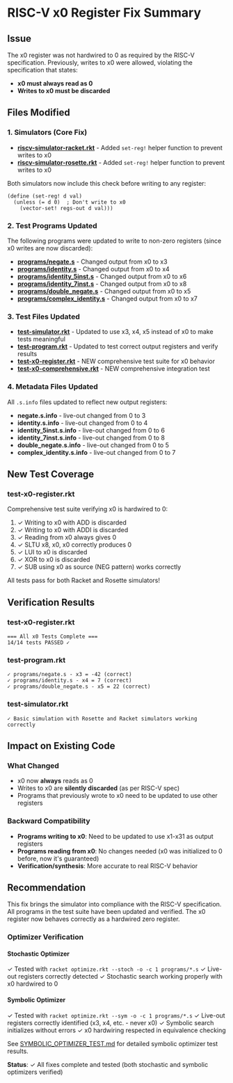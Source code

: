 # RISC-V x0 Register Fix Summary

## Issue
The x0 register was not hardwired to 0 as required by the RISC-V specification. Previously, writes to x0 were allowed, violating the specification that states:
- **x0 must always read as 0**
- **Writes to x0 must be discarded**

## Files Modified

### 1. Simulators (Core Fix)
- **[riscv-simulator-racket.rkt](riscv-simulator-racket.rkt:61-63)** - Added `set-reg!` helper function to prevent writes to x0
- **[riscv-simulator-rosette.rkt](riscv-simulator-rosette.rkt:70-72)** - Added `set-reg!` helper function to prevent writes to x0

Both simulators now include this check before writing to any register:
```racket
(define (set-reg! d val)
  (unless (= d 0)  ; Don't write to x0
    (vector-set! regs-out d val)))
```

### 2. Test Programs Updated
The following programs were updated to write to non-zero registers (since x0 writes are now discarded):

- **[programs/negate.s](programs/negate.s)** - Changed output from x0 to x3
- **[programs/identity.s](programs/identity.s)** - Changed output from x0 to x4
- **[programs/identity_5inst.s](programs/identity_5inst.s)** - Changed output from x0 to x6
- **[programs/identity_7inst.s](programs/identity_7inst.s)** - Changed output from x0 to x8
- **[programs/double_negate.s](programs/double_negate.s)** - Changed output from x0 to x5
- **[programs/complex_identity.s](programs/complex_identity.s)** - Changed output from x0 to x7

### 3. Test Files Updated
- **[test-simulator.rkt](test-simulator.rkt:18-23)** - Updated to use x3, x4, x5 instead of x0 to make tests meaningful
- **[test-program.rkt](test-program.rkt)** - Updated to test correct output registers and verify results
- **[test-x0-register.rkt](test-x0-register.rkt)** - NEW comprehensive test suite for x0 behavior
- **[test-x0-comprehensive.rkt](test-x0-comprehensive.rkt)** - NEW comprehensive integration test

### 4. Metadata Files Updated
All `.s.info` files updated to reflect new output registers:
- **negate.s.info** - live-out changed from 0 to 3
- **identity.s.info** - live-out changed from 0 to 4
- **identity_5inst.s.info** - live-out changed from 0 to 6
- **identity_7inst.s.info** - live-out changed from 0 to 8
- **double_negate.s.info** - live-out changed from 0 to 5
- **complex_identity.s.info** - live-out changed from 0 to 7

## New Test Coverage

### test-x0-register.rkt
Comprehensive test suite verifying x0 is hardwired to 0:

1. ✓ Writing to x0 with ADD is discarded
2. ✓ Writing to x0 with ADDI is discarded
3. ✓ Reading from x0 always gives 0
4. ✓ SLTU x8, x0, x0 correctly produces 0
5. ✓ LUI to x0 is discarded
6. ✓ XOR to x0 is discarded
7. ✓ SUB using x0 as source (NEG pattern) works correctly

All tests pass for both Racket and Rosette simulators!

## Verification Results

### test-x0-register.rkt
```
=== All x0 Tests Complete ===
14/14 tests PASSED ✓
```

### test-program.rkt
```
✓ programs/negate.s - x3 = -42 (correct)
✓ programs/identity.s - x4 = 7 (correct)
✓ programs/double_negate.s - x5 = 22 (correct)
```

### test-simulator.rkt
```
✓ Basic simulation with Rosette and Racket simulators working correctly
```

## Impact on Existing Code

### What Changed
- x0 now **always** reads as 0
- Writes to x0 are **silently discarded** (as per RISC-V spec)
- Programs that previously wrote to x0 need to be updated to use other registers

### Backward Compatibility
- **Programs writing to x0**: Need to be updated to use x1-x31 as output registers
- **Programs reading from x0**: No changes needed (x0 was initialized to 0 before, now it's guaranteed)
- **Verification/synthesis**: More accurate to real RISC-V behavior

## Recommendation

This fix brings the simulator into compliance with the RISC-V specification. All programs in the test suite have been updated and verified. The x0 register now behaves correctly as a hardwired zero register.

### Optimizer Verification

#### Stochastic Optimizer
✓ Tested with `racket optimize.rkt --stoch -o -c 1 programs/*.s`
✓ Live-out registers correctly detected
✓ Stochastic search working properly with x0 hardwired to 0

#### Symbolic Optimizer
✓ Tested with `racket optimize.rkt --sym -o -c 1 programs/*.s`
✓ Live-out registers correctly identified (x3, x4, etc. - never x0)
✓ Symbolic search initializes without errors
✓ x0 hardwiring respected in equivalence checking

See [SYMBOLIC_OPTIMIZER_TEST.md](SYMBOLIC_OPTIMIZER_TEST.md) for detailed symbolic optimizer test results.

**Status**: ✓ All fixes complete and tested (both stochastic and symbolic optimizers verified)
